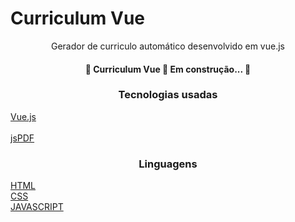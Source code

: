 <h1>Curriculum Vue</h1> 
<p align="center">Gerador de curriculo automático desenvolvido em vue.js</p>

<h4 align="center"> 
	🚧 Curriculum Vue 🚀 Em construção...  🚧
</h4>

<h3 align="center">Tecnologias usadas</h3>
<!--tecnologias-->
<a href="https://vuejs.org/">Vue.js</a><br>
<a href="https://materializecss.com/"><Materialize</a><br>
<a href="https://parall.ax/products/jspdf">jsPDF</a><br>

<!---->
<h3 align="center">Linguagens</h3>
<!--linguagens-->
<a href="https://www.w3schools.com/html/default.asp">HTML</a><br>
<a href="https://www.w3schools.com/css/default.asp">CSS</a><br>
<a href="https://www.w3schools.com/js/default.asp">JAVASCRIPT</a><br>
<!---->

